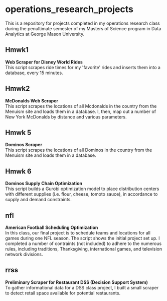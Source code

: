 # operations_research_projects
This is a repository for projects completed in my operations research class during the penultimate semester of my Masters of Science program in Data Analytics at George Mason University.

<h2>Hmwk1</h2>
<b>Web Scraper for Disney World Rides</b> <br />
This script scrapes ride times for my 'favorite' rides and inserts them into a database, every 15 minutes.

<h2>Hmwk2</h2>
<b>McDonalds Web Scraper</b> <br />
This script scrapes the locations of all Mcdonalds in the country from the Menuism site and loads them in a database. I, then, map out a number of New York McDonalds by distance 
and various parameters.

<h2> Hmwk 5</h2>
<b>Dominos Scraper</b><br />
This script scrapes the locations of all Dominos in the country from the Menuism site and loads them in a database. 

<h2> Hmwk 6</h2>
<b>Dominos Supply Chain Optimization</b><br />
This script builds a Gurobi optimization model to place distribution centers with different supplies (i.e. flour, cheese, tomoto sauce), in accordance to supply and demand constraints.

<h2>nfl</h2>
<b>American Football Scheduling Optimization</b><br />
In this class, our final project is to schedule teams and locations for all games during one NFL season. The script shows the initial project set up. I completed a number of contraints (not included) to adhere to the numerous rules, including traditions, Thanksgiving, international games, and television network divisions. 


<h2>rrss</h2>
<b>Preliminary Scraper for Restaurant DSS (Decision Support System)</b><br />
To gather informational data for a DSS class project, I built a small scraper to detect retail space available for potential restaurants.
